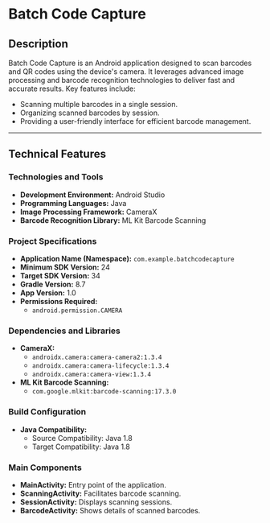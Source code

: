# Batch Code Capture

## Description
Batch Code Capture is an Android application designed to scan barcodes and QR codes using the device's camera. It leverages advanced image processing and barcode recognition technologies to deliver fast and accurate results. Key features include:

- Scanning multiple barcodes in a single session.
- Organizing scanned barcodes by session.
- Providing a user-friendly interface for efficient barcode management.

---

## Technical Features

### Technologies and Tools
- **Development Environment:** Android Studio
- **Programming Languages:** Java
- **Image Processing Framework:** CameraX
- **Barcode Recognition Library:** ML Kit Barcode Scanning

### Project Specifications
- **Application Name (Namespace):** `com.example.batchcodecapture`
- **Minimum SDK Version:** 24
- **Target SDK Version:** 34
- **Gradle Version:** 8.7
- **App Version:** 1.0
- **Permissions Required:**
  - `android.permission.CAMERA`

### Dependencies and Libraries
- **CameraX:**
  - `androidx.camera:camera-camera2:1.3.4`
  - `androidx.camera:camera-lifecycle:1.3.4`
  - `androidx.camera:camera-view:1.3.4`
- **ML Kit Barcode Scanning:**
  - `com.google.mlkit:barcode-scanning:17.3.0`

### Build Configuration
- **Java Compatibility:**
  - Source Compatibility: Java 1.8
  - Target Compatibility: Java 1.8

### Main Components
- **MainActivity:** Entry point of the application.
- **ScanningActivity:** Facilitates barcode scanning.
- **SessionActivity:** Displays scanning sessions.
- **BarcodeActivity:** Shows details of scanned barcodes.
